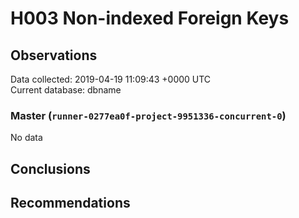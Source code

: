 # H003 Non-indexed Foreign Keys #

## Observations ##
Data collected: 2019-04-19 11:09:43 +0000 UTC  
Current database: dbname  

### Master (`runner-0277ea0f-project-9951336-concurrent-0`) ###


No data


## Conclusions ##


## Recommendations ##

